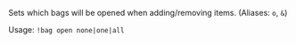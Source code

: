 Sets which bags will be opened when adding/removing items. (Aliases: `o`, `&`)

Usage: `!bag open none|one|all`
